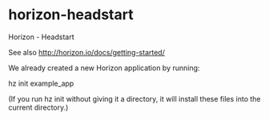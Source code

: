 # horizon-headstart
Horizon - Headstart

See also http://horizon.io/docs/getting-started/

We already created a new Horizon application by running:

hz init example_app

 (If you run hz init without giving it a directory, it will install these files into the current directory.)
